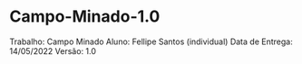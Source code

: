 # Campo-Minado-1.0

Trabalho: Campo Minado
Aluno: Fellipe Santos (individual)
Data de Entrega: 14/05/2022
Versão: 1.0
